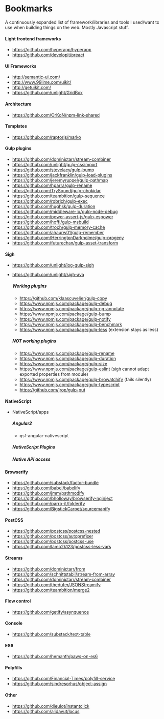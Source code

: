 Bookmarks
=========
A continuously expanded list of framework/libraries and tools I used/want to use when building things on the web. Mostly Javascript stuff.

#### Light frontend frameworks
- https://github.com/hyperapp/hyperapp
- https://github.com/developit/preact

#### UI Frameworks
- http://semantic-ui.com/
- http://www.99lime.com/uikit/
- http://getuikit.com/
- https://github.com/unlight/GridBox

#### Architecture
- https://github.com/OrKoN/npm-link-shared

#### Templates
- https://github.com/raptorjs/marko

#### Gulp plugins
- https://github.com/dominictarr/stream-combiner
- https://github.com/unlight/gulp-cssimport
- https://github.com/stevelacy/gulp-bump
- https://github.com/jackfranklin/gulp-load-plugins
- https://github.com/jeremyruppel/gulp-pathmap
- https://github.com/hparra/gulp-rename
- https://github.com/TrySound/gulp-chokidar
- https://github.com/teambition/gulp-sequence
- https://github.com/robrich/gulp-exec
- https://github.com/hughsk/gulp-duration
- https://github.com/middleware-io/gulp-node-debug
- https://github.com/power-assert-js/gulp-espower
- https://github.com/hoffi/gulp-msbuild
- https://github.com/troch/gulp-memory-cache
- https://github.com/ahaurw01/gulp-remember
- https://github.com/HerringtonDarkholme/gulp-progeny
- https://github.com/futurechan/gulp-asset-transform

#### Sigh
- https://github.com/unlight/log-gulp-sigh
- https://github.com/unlight/sigh-ava

  ##### Working plugins
  - https://github.com/klaascuvelier/gulp-copy
  - https://www.npmjs.com/package/gulp-debug
  - https://www.npmjs.com/package/gulp-ng-annotate
  - https://www.npmjs.com/package/gulp-bump
  - https://www.npmjs.com/package/gulp-notify
  - https://www.npmjs.com/package/gulp-benchmark
  - https://www.npmjs.com/package/gulp-less (extension stays as less)

  ##### NOT working plugins
  - https://www.npmjs.com/package/gulp-rename
  - https://www.npmjs.com/package/gulp-duration
  - https://www.npmjs.com/package/gulp-size
  - https://www.npmjs.com/package/gulp-eslint (sigh cannot adapt exported properties from module)
  - https://www.npmjs.com/package/gulp-browatchify (fails silently)
  - https://www.npmjs.com/package/gulp-typescript
  - https://github.com/jrop/gulp-put

#### NativeScript
* NativeScript/apps

  ##### Angular2
  * qsf-angular-nativescript

  ##### NativeScript Plugins

  ##### Native API access

#### Browserify
- https://github.com/substack/factor-bundle
- https://github.com/babel/babelify
- https://github.com/jmm/pathmodify
- https://github.com/bholloway/browserify-nginject
- https://github.com/parro-it/folderify
- https://github.com/BigstickCarpet/sourcemapify

#### PostCSS
- https://github.com/postcss/postcss-nested
- https://github.com/postcss/autoprefixer
- https://github.com/postcss/postcss-use
- https://github.com/lamo2k123/postcss-less-vars

#### Streams
- https://github.com/dominictarr/from
- https://github.com/schnittstabil/stream-from-array
- https://github.com/dominictarr/stream-combiner
- https://github.com/thedufer/JSONStreamify
- https://github.com/teambition/merge2

#### Flow control
- https://github.com/getify/asynquence

#### Console
- https://github.com/substack/text-table

#### ES6
- https://github.com/hemanth/paws-on-es6

#### Polyfills
- https://github.com/Financial-Times/polyfill-service
- https://github.com/sindresorhus/object-assign

#### Other
- https://github.com/dieulot/instantclick
- https://github.com/alidavut/locus
